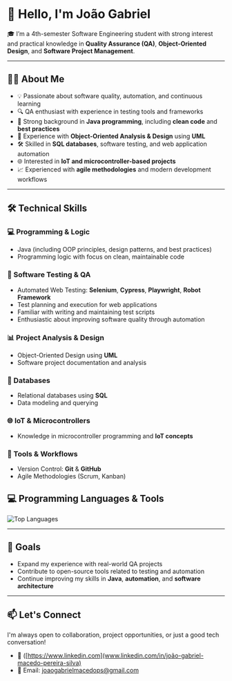 # 👋 Hello, I'm João Gabriel

🎓 I’m a 4th-semester Software Engineering student with strong interest and practical knowledge in **Quality Assurance (QA)**, **Object-Oriented Design**, and **Software Project Management**.

---

## 👨‍💻 About Me

- 💡 Passionate about software quality, automation, and continuous learning
- 🔍 QA enthusiast with experience in testing tools and frameworks
- 🧠 Strong background in **Java programming**, including **clean code** and **best practices**
- 🔧 Experience with **Object-Oriented Analysis & Design** using **UML**
- 🛠️ Skilled in **SQL databases**, software testing, and web application automation
- 🌐 Interested in **IoT and microcontroller-based projects**
- 📈 Experienced with **agile methodologies** and modern development workflows

---

## 🛠️ Technical Skills

### 💻 Programming & Logic
- Java (including OOP principles, design patterns, and best practices)
- Programming logic with focus on clean, maintainable code

### 🧪 Software Testing & QA
- Automated Web Testing: **Selenium**, **Cypress**, **Playwright**, **Robot Framework**
- Test planning and execution for web applications
- Familiar with writing and maintaining test scripts
- Enthusiastic about improving software quality through automation

### 📊 Project Analysis & Design
- Object-Oriented Design using **UML**
- Software project documentation and analysis

### 💾 Databases
- Relational databases using **SQL**
- Data modeling and querying

### 🌐 IoT & Microcontrollers
- Knowledge in microcontroller programming and **IoT concepts**

### 📁 Tools & Workflows
- Version Control: **Git** & **GitHub**
- Agile Methodologies (Scrum, Kanban)

## 💻 Programming Languages & Tools

![Top Languages](https://github-readme-stats.vercel.app/api/top-langs/?username=joaogabriel&layout=compact&langs_count=6)

---

## 📌 Goals

- Expand my experience with real-world QA projects  
- Contribute to open-source tools related to testing and automation  
- Continue improving my skills in **Java**, **automation**, and **software architecture**

---

## 📫 Let's Connect

I'm always open to collaboration, project opportunities, or just a good tech conversation!

- 🔗 ([https://www.linkedin.com](www.linkedin.com/in/joão-gabriel-macedo-pereira-silva)  
- 📧 Email: joaogabrielmacedops@gmail.com

